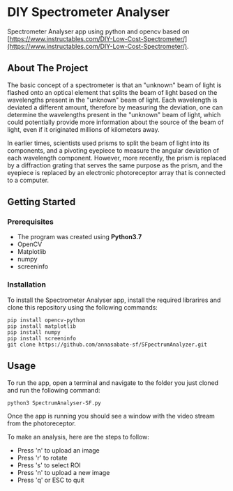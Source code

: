 # DIY Spectrometer Analyser
Spectrometer Analyser app using python and opencv based on [https://www.instructables.com/DIY-Low-Cost-Spectrometer/](https://www.instructables.com/DIY-Low-Cost-Spectrometer/). 

## About The Project
The basic concept of a spectrometer is that an "unknown" beam of light is flashed onto an optical element that splits the beam of light based on the wavelengths present in the "unknown" beam of light. Each wavelength is deviated a different amount, therefore by measuring the deviation, one can determine the wavelengths present in the "unknown" beam of light, which could potentially provide more information about the source of the beam of light, even if it originated millions of kilometers away.

In earlier times, scientists used prisms to split the beam of light into its components, and a pivoting eyepiece to measure the angular deviation of each wavelength component. However, more recently, the prism is replaced by a diffraction grating that serves the same purpose as the prism, and the eyepiece is replaced by an electronic photoreceptor array that is connected to a computer. 

## Getting Started

### Prerequisites
* The program was created using **Python3.7**
* OpenCV
* Matplotlib
* numpy
* screeninfo

### Installation
To install the Spectrometer Analyser app, install the required librarires and clone this repository using the following commands:

```
pip install opencv-python
pip install matplotlib
pip install numpy
pip install screeninfo
git clone https://github.com/annasabate-sf/SFpectrumAnalyzer.git
```

## Usage
To run the app, open a terminal and navigate to the folder you just cloned and run the following command:
```
python3 SpectrumAnalyser-SF.py
```
Once the app is running you should see a window with the video stream from the photoreceptor.

To make an analysis, here are the steps to follow:
* Press 'n' to upload an image
* Press 'r' to rotate
* Press 's' to select ROI
* Press 'n' to upload a new image
* Press 'q' or ESC to quit
